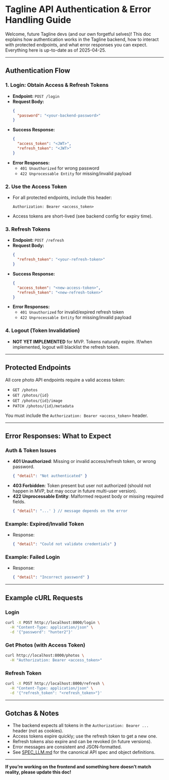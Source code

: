 # Tagline API Authentication & Error Handling Guide

Welcome, future Tagline devs (and our own forgetful selves)! This doc explains how authentication works in the Tagline backend, how to interact with protected endpoints, and what error responses you can expect. Everything here is up-to-date as of 2025-04-25.

---

## Authentication Flow

### 1. Login: Obtain Access & Refresh Tokens
- **Endpoint:** `POST /login`
- **Request Body:**
  ```json
  {
    "password": "<your-backend-password>"
  }
  ```
- **Success Response:**
  ```json
  {
    "access_token": "<JWT>",
    "refresh_token": "<JWT>"
  }
  ```
- **Error Responses:**
  - `401 Unauthorized` for wrong password
  - `422 Unprocessable Entity` for missing/invalid payload

### 2. Use the Access Token
- For all protected endpoints, include this header:
  ```
  Authorization: Bearer <access_token>
  ```
- Access tokens are short-lived (see backend config for expiry time).

### 3. Refresh Tokens
- **Endpoint:** `POST /refresh`
- **Request Body:**
  ```json
  {
    "refresh_token": "<your-refresh-token>"
  }
  ```
- **Success Response:**
  ```json
  {
    "access_token": "<new-access-token>",
    "refresh_token": "<new-refresh-token>"
  }
  ```
- **Error Responses:**
  - `401 Unauthorized` for invalid/expired refresh token
  - `422 Unprocessable Entity` for missing/invalid payload

### 4. Logout (Token Invalidation)
- **NOT YET IMPLEMENTED** for MVP. Tokens naturally expire. If/when implemented, logout will blacklist the refresh token.

---

## Protected Endpoints
All core photo API endpoints require a valid access token:
- `GET /photos`
- `GET /photos/{id}`
- `GET /photos/{id}/image`
- `PATCH /photos/{id}/metadata`

You must include the `Authorization: Bearer <access_token>` header.

---

## Error Responses: What to Expect

### Auth & Token Issues
- **401 Unauthorized**: Missing or invalid access/refresh token, or wrong password.
  ```json
  { "detail": "Not authenticated" }
  ```
- **403 Forbidden**: Token present but user not authorized (should not happen in MVP, but may occur in future multi-user version).
- **422 Unprocessable Entity**: Malformed request body or missing required fields.
  ```json
  { "detail": "...' } // message depends on the error
  ```

### Example: Expired/Invalid Token
- Response:
  ```json
  { "detail": "Could not validate credentials" }
  ```

### Example: Failed Login
- Response:
  ```json
  { "detail": "Incorrect password" }
  ```

---

## Example cURL Requests

### Login
```bash
curl -X POST http://localhost:8000/login \
  -H "Content-Type: application/json" \
  -d '{"password": "hunter2"}'
```

### Get Photos (with Access Token)
```bash
curl http://localhost:8000/photos \
  -H "Authorization: Bearer <access_token>"
```

### Refresh Token
```bash
curl -X POST http://localhost:8000/refresh \
  -H "Content-Type: application/json" \
  -d '{"refresh_token": "<refresh_token>"}'
```

---

## Gotchas & Notes
- The backend expects all tokens in the `Authorization: Bearer ...` header (not as cookies).
- Access tokens expire quickly; use the refresh token to get a new one.
- Refresh tokens also expire and can be revoked (in future versions).
- Error messages are consistent and JSON-formatted.
- See [SPEC_LLM.md](../../Tagline-infra/SPEC_LLM.md) for the canonical API spec and object definitions.

---

**If you’re working on the frontend and something here doesn’t match reality, please update this doc!**

